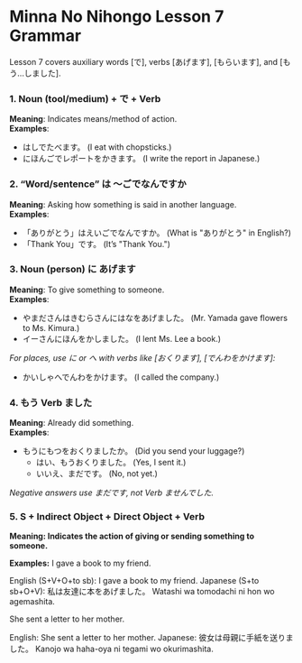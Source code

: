 # Minna No Nihongo Lesson 7 Grammar

Lesson 7 covers auxiliary words \[で\], verbs \[あげます\], \[もらいます\], and \[もう…しました\].

### 1. Noun (tool/medium) + で + Verb

**Meaning**: Indicates means/method of action.  
**Examples**:

- はしでたべます。 (I eat with chopsticks.)
- にほんごでレポートをかきます。 (I write the report in Japanese.)

### 2. “Word/sentence” は ～ごでなんですか

**Meaning**: Asking how something is said in another language.  
**Examples**:

- 「ありがとう」はえいごでなんですか。 (What is "ありがとう" in English?)
- 「Thank You」です。 (It’s "Thank You.")

### 3. Noun (person) に あげます

**Meaning**: To give something to someone.  
**Examples**:

- やまださんはきむらさんにはなをあげました。 (Mr. Yamada gave flowers to Ms. Kimura.)
- イーさんにほんをかしました。 (I lent Ms. Lee a book.)

_For places, use に or へ with verbs like \[おくります\], \[でんわをかけます\]:_

- かいしゃへでんわをかけます。 (I called the company.)

### 4. もう Verb ました

**Meaning**: Already did something.  
**Examples**:

- もうにもつをおくりましたか。 (Did you send your luggage?)
  - はい、もうおくりました。 (Yes, I sent it.)
  - いいえ、まだです。 (No, not yet.)

_Negative answers use まだです, not Verb ませんでした._

### 5. S + Indirect Object + Direct Object + Verb

**Meaning: Indicates the action of giving or sending something to someone.**

**Examples:**
I gave a book to my friend.

English (S+V+O+to sb): I gave a book to my friend.
Japanese (S+to sb+O+V): 私は友達に本をあげました。
Watashi wa tomodachi ni hon wo agemashita.

She sent a letter to her mother.

English: She sent a letter to her mother.
Japanese: 彼女は母親に手紙を送りました。
Kanojo wa haha-oya ni tegami wo okurimashita.
